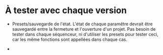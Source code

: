 # À tester avec chaque version
* Presets/sauvegarde de l'état. L'état de chaque paramêtre devrait être sauvegardé entre la fermeture et l'ouverture d'un projet. Pas besoin de tester dans chaque séquenceur, ni d'utiliser les presets pour tester ceci, car les même fonctions sont appellées dans chaque cas. 

* 
